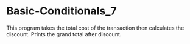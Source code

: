 # Basic-Conditionals_7
This program takes the total cost of the transaction then calculates the discount. Prints the grand total after discount.